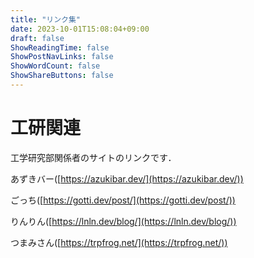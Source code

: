 ```yaml
---
title: "リンク集"
date: 2023-10-01T15:08:04+09:00
draft: false
ShowReadingTime: false
ShowPostNavLinks: false
ShowWordCount: false
ShowShareButtons: false
---
```


# 工研関連
工学研究部関係者のサイトのリンクです．

あずきバー([https://azukibar.dev/](https://azukibar.dev/))

ごっち([https://gotti.dev/post/](https://gotti.dev/post/))

りんりん([https://lnln.dev/blog/](https://lnln.dev/blog/))

つまみさん([https://trpfrog.net/](https://trpfrog.net/))

